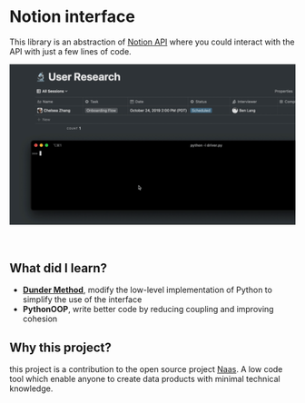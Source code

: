 # Notion interface

This library is an abstraction of [Notion API](https://developers.notion.com/) where you could interact with the API with just a few lines of code.

<p align="center">
  <img src="img/demo.gif" alt="API flowchart" width="600">
</p>
<br>

## What did I learn?

- **[Dunder Method](utils/page.py)**, modify the low-level implementation of Python to simplify the use of the interface
- **PythonOOP**, write better code by reducing coupling and improving cohesion
  <br>

## Why this project?

this project is a contribution to the open source project [Naas](https://github.com/jupyter-naas). A low code tool which enable anyone to create data products with minimal technical knowledge.
